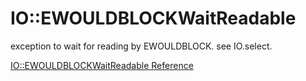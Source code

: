 # IO::EWOULDBLOCKWaitReadable

exception to wait for reading by EWOULDBLOCK. see IO.select.


[IO::EWOULDBLOCKWaitReadable Reference](https://ruby-doc.org/core-2.6/IO/EWOULDBLOCKWaitReadable.html)